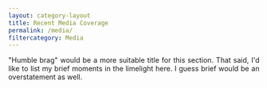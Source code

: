 ```yaml
---
layout: category-layout
title: Recent Media Coverage
permalink: /media/
filtercategory: Media
---
```


<p align="justify"> "Humble brag" would be a more suitable title for this section. That said, I'd like to list my brief moments in the limelight here. I guess brief would be an overstatement as well.</p>
